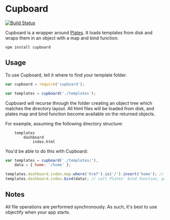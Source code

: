 Cupboard
========
[![Build Status](https://secure.travis-ci.org/craigmaslowski/cupboard.png)](http://travis-ci.org/craigmaslowski/cupboard)

Cupboard is a wrapper around [Plates](https://github.com/flatiron/plates). It loads templates from disk and wraps them in an object with a map and bind function.

~~~
npm install cupboard
~~~

## Usage

To use Cupboard, tell it where to find your template folder.

```JavaScript
var cupboard = require('cupboard');

var templates = cupboard('./templates');
```

Cupboard will recurse through the folder creating an object tree which matches the directory layout. All html files will be loaded from disk, and plates map and bind function become available on the returned objects.

For example, assuming the following directory structure:
~~~
	templates
		dashboard
			index.html
~~~

You'd be able to do this with Cupboard:
```JavaScript
var templates = cupboard('./templates/'),
	data = { home: '/home' };

templates.dashboard.index.map.where('href').is('/').insert('home'); // call Plates' map functions
templates.dashboard.index.bind(data); // call Plates' bind function, passing the map in as well.
```

## Notes
All file operations are performed synchronously. As such, it's best to use objectify when your app starts.